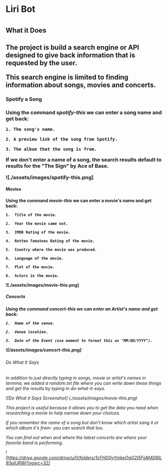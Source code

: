 <h1>Liri Bot<h1>

<h2>What it Does<h2>

The project is build a search engine or API designed to give back information that is requested by the user. 

This search engine is limited to finding information about songs, movies and concerts. 

<h3>Spotify a Song<h3>

Using the command *spotify-this* we can enter a song name and get back:

    1. The song's name.

    2. A preview link of the song from Spotify.

    3. The album that the song is from.

If we don't enter a name of a song, the search results default to results for the "The Sign" by Ace of Base.

![./assets/images/spotify-this.png]

<h4>Movies<h4>

Using the command *movie-this* we can enter a movie's name and get back:

    1.  Title of the movie.

    2.  Year the movie came out.

    3.  IMDB Rating of the movie.

    4.  Rotten Tomatoes Rating of the movie.

    5.  Country where the movie was produced.

    6.  Language of the movie.

    7.  Plot of the movie.

    8.  Actors in the movie.

![./assets/images/movie-this.png]

<h5>Concerts<h5>

Using the command *concert-this* we can enter an Artist's name and get back:    
  
    1.  Name of the venue.

    2.  Venue location.

    3.  Date of the Event (use moment to format this as "MM/DD/YYYY").

![/assets/images/concert-this.png]

<h6>Do What It Says<h6>

In addition to just directly typing in songs, movie or artist's names in termina, we added a random.txt file where you can write down these things and get the results by typing in *do-what-it-says*. 

![Do What it Says Screenshot] (./assets/images/movie-this.png)

This project is useful because it allows you to get the data you need when researching a movie to help narrow down your choices.

If you remember the name of a song but don't know which artist sang it or which album it's from- you can search that too. 

You can find out when and where the latest concerts are where your favorite band is performing.

![https://drive.google.com/drive/u/0/folders/1cFHD0yYmkeOgG2I5FgM4D6IL93qIURWi?ogsrc=32]
